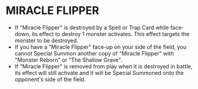 # MIRACLE FLIPPER

*   If "Miracle Flipper" is destroyed by a Spell or Trap Card while face-down, its effect to destroy 1 monster activates. This effect targets the monster to be destroyed.
*   If you have a "Miracle Flipper" face-up on your side of the field, you cannot Special Summon another copy of "Miracle Flipper" with "Monster Reborn" or "The Shallow Grave".
*   If "Miracle Flipper" is removed from play when it is destroyed in battle, its effect will still activate and it will be Special Summoned onto the opponent's side of the field.
